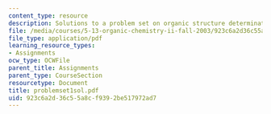 ```yaml
---
content_type: resource
description: Solutions to a problem set on organic structure determination.
file: /media/courses/5-13-organic-chemistry-ii-fall-2003/923c6a2d36c55a8cf9392be517972ad7_problemset1sol.pdf
file_type: application/pdf
learning_resource_types:
- Assignments
ocw_type: OCWFile
parent_title: Assignments
parent_type: CourseSection
resourcetype: Document
title: problemset1sol.pdf
uid: 923c6a2d-36c5-5a8c-f939-2be517972ad7
---
```

